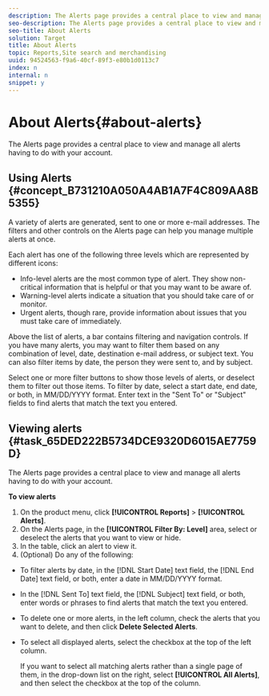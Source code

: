 ```yaml
---
description: The Alerts page provides a central place to view and manage all alerts having to do with your account.
seo-description: The Alerts page provides a central place to view and manage all alerts having to do with your account.
seo-title: About Alerts
solution: Target
title: About Alerts
topic: Reports,Site search and merchandising
uuid: 94524563-f9a6-40cf-89f3-e80b1d0113c7
index: n
internal: n
snippet: y
---
```


# About Alerts{#about-alerts}

The Alerts page provides a central place to view and manage all alerts having to do with your account.

## Using Alerts {#concept_B731210A050A4AB1A7F4C809AA8B5355} 

A variety of alerts are generated, sent to one or more e-mail addresses. The filters and other controls on the Alerts page can help you manage multiple alerts at once.

Each alert has one of the following three levels which are represented by different icons:

* Info-level alerts are the most common type of alert. They show non-critical information that is helpful or that you may want to be aware of. 
* Warning-level alerts indicate a situation that you should take care of or monitor. 
* Urgent alerts, though rare, provide information about issues that you must take care of immediately.

Above the list of alerts, a bar contains filtering and navigation controls. If you have many alerts, you may want to filter them based on any combination of level, date, destination e-mail address, or subject text. You can also filter items by date, the person they were sent to, and by subject.

Select one or more filter buttons to show those levels of alerts, or deselect them to filter out those items. To filter by date, select a start date, end date, or both, in MM/DD/YYYY format. Enter text in the "Sent To" or "Subject" fields to find alerts that match the text you entered. 

## Viewing alerts {#task_65DED222B5734DCE9320D6015AE7759D}

The Alerts page provides a central place to view and manage all alerts having to do with your account.

<!-- 

t_viewing_alerts.xml

 -->

**To view alerts** 

1. On the product menu, click **[!UICONTROL Reports]** > **[!UICONTROL Alerts]**.
1. On the Alerts page, in the **[!UICONTROL Filter By: Level]** area, select or deselect the alerts that you want to view or hide.
1. In the table, click an alert to view it.
1. (Optional) Do any of the following:

* To filter alerts by date, in the [!DNL Start Date] text field, the [!DNL End Date] text field, or both, enter a date in MM/DD/YYYY format. 

* In the [!DNL Sent To] text field, the [!DNL Subject] text field, or both, enter words or phrases to find alerts that match the text you entered. 

* To delete one or more alerts, in the left column, check the alerts that you want to delete, and then click **Delete Selected Alerts**. 
* To select all displayed alerts, select the checkbox at the top of the left column.

  If you want to select all matching alerts rather than a single page of them, in the drop-down list on the right, select **[!UICONTROL All Alerts]**, and then select the checkbox at the top of the column.

